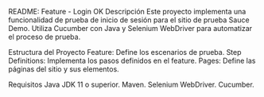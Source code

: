 README: Feature - Login OK
Descripción
Este proyecto implementa una funcionalidad de prueba de inicio de sesión para el sitio de prueba Sauce Demo. Utiliza Cucumber con Java y Selenium WebDriver para automatizar el proceso de prueba.

Estructura del Proyecto
Feature: Define los escenarios de prueba.
Step Definitions: Implementa los pasos definidos en el feature.
Pages: Define las páginas del sitio y sus elementos.

Requisitos
Java JDK 11 o superior.
Maven.
Selenium WebDriver.
Cucumber.
